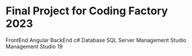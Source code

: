 # Final Project for Coding Factory 2023
FrontEnd Angular
BackEnd c#
Database SQL Server Management Studio Management Studio 19
